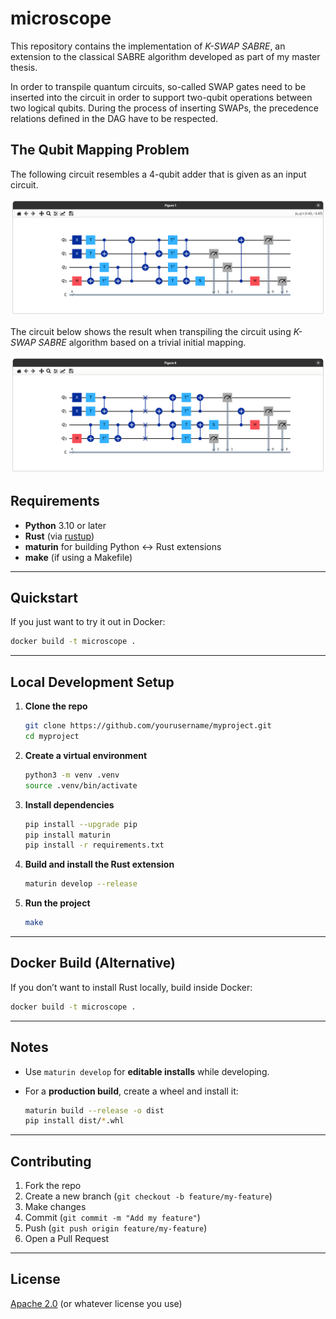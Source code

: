# microscope

This repository contains the implementation of *K-SWAP SABRE*, an extension to
the classical SABRE algorithm developed as part of my master thesis.

In order to transpile quantum circuits, so-called SWAP gates need to be inserted
into the circuit in order to support two-qubit operations between two logical
qubits. During the process of inserting SWAPs, the precedence relations defined
in the DAG have to be respected.

## The Qubit Mapping Problem

The following circuit resembles a 4-qubit adder that is given as an input
circuit.

![Input Circuit](./assets/img/input_circuit.png)

The circuit below shows the result when transpiling the circuit using *K-SWAP SABRE*
algorithm based on a trivial initial mapping.

![Output Circuit Transpiled using K-SWAP SABRE](./assets/img/sabre_circuit.png)

## Requirements

- **Python** 3.10 or later  
- **Rust** (via [rustup](https://rustup.rs/))  
- **maturin** for building Python ↔ Rust extensions  
- **make** (if using a Makefile)  

---

## Quickstart

If you just want to try it out in Docker:

```bash
docker build -t microscope .
````

---

##  Local Development Setup

1. **Clone the repo**

   ```bash
   git clone https://github.com/yourusername/myproject.git
   cd myproject
   ```

2. **Create a virtual environment**

   ```bash
   python3 -m venv .venv
   source .venv/bin/activate
   ```

3. **Install dependencies**

   ```bash
   pip install --upgrade pip
   pip install maturin
   pip install -r requirements.txt
   ```

4. **Build and install the Rust extension**

   ```bash
   maturin develop --release
   ```

5. **Run the project**

   ```bash
   make
   ```

---

## Docker Build (Alternative)

If you don’t want to install Rust locally, build inside Docker:

```bash
docker build -t microscope .
```

---

## Notes

* Use `maturin develop` for **editable installs** while developing.
* For a **production build**, create a wheel and install it:

  ```bash
  maturin build --release -o dist
  pip install dist/*.whl
  ```

---

## Contributing

1. Fork the repo
2. Create a new branch (`git checkout -b feature/my-feature`)
3. Make changes
4. Commit (`git commit -m "Add my feature"`)
5. Push (`git push origin feature/my-feature`)
6. Open a Pull Request

---

## License

[Apache 2.0](./LICENSE) (or whatever license you use)
